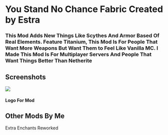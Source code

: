 # You Stand No Chance Fabric Created by Estra
### This Mod Adds New Things Like Scythes And Armor Based Of Real Elements. Feature Titanium, This Mod Is For People That Want More Weapons But Want Them to Feel Like Vanilla MC. I Made This Mod Is For Multiplayer Servers And People That Want Things Better Than Netherite

## Screenshots

<img src="https://i.ibb.co/Kz8SL03/637969657724955811.png"> 

#### Logo For Mod

## Other Mods By Me

Extra Enchants Reworked
